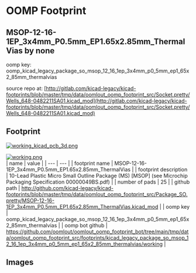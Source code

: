 # OOMP Footprint  
## MSOP-12-16-1EP_3x4mm_P0.5mm_EP1.65x2.85mm_ThermalVias  by none  
  
oomp key: oomp_kicad_legacy_package_so_msop_12_16_1ep_3x4mm_p0_5mm_ep1_65x2_85mm_thermalvias  
  
source repo at: [http://gitlab.com/kicad-legacy/kicad-footprints/blob/master/tmp/data/oomlout_oomp_footprint_src/Socket.pretty/Wells_648-0482211SA01.kicad_mod](http://gitlab.com/kicad-legacy/kicad-footprints/blob/master/tmp/data/oomlout_oomp_footprint_src/Socket.pretty/Wells_648-0482211SA01.kicad_mod)  
## Footprint  
  
[![working_kicad_pcb_3d.png](working_kicad_pcb_3d_600.png)](working_kicad_pcb_3d.png)  
  
[![working.png](working_600.png)](working.png)  
| name | value | 
| --- | --- | 
| footprint name | MSOP-12-16-1EP_3x4mm_P0.5mm_EP1.65x2.85mm_ThermalVias | 
| footprint description | 10-Lead Plastic Micro Small Outline Package (MS) [MSOP] (see Microchip Packaging Specification 00000049BS.pdf) | 
| number of pads | 25 | 
| github path | http://github.com/kicad-legacy/kicad-footprints/blob/master/tmp/data/oomlout_oomp_footprint_src/Package_SO.pretty/MSOP-12-16-1EP_3x4mm_P0.5mm_EP1.65x2.85mm_ThermalVias.kicad_mod | 
| oomp key | oomp_kicad_legacy_package_so_msop_12_16_1ep_3x4mm_p0_5mm_ep1_65x2_85mm_thermalvias | 
| oomp bot github | https://github.com/oomlout/oomlout_oomp_footprint_bot/tree/main/tmp/data/oomlout_oomp_footprint_src/footprints/kicad_legacy_package_so_msop_12_16_1ep_3x4mm_p0_5mm_ep1_65x2_85mm_thermalvias/working | 
## Images  
